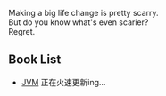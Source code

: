 Making a big life change is pretty scarry.  
But do you know what's even scarier?  
Regret. 

## Book List

- [JVM](./jvm.md) 正在火速更新ing...
